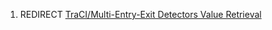 1.  REDIRECT [TraCI/Multi-Entry-Exit Detectors Value
    Retrieval](TraCI/Multi-Entry-Exit_Detectors_Value_Retrieval.md)

